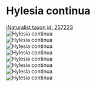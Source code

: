 
Hylesia continua
================
  
[iNaturalist taxon id: 257223](https://www.inaturalist.org/taxa/257223)  
![Hylesia continua](https://inaturalist-open-data.s3.amazonaws.com/photos/58960497/medium.jpg)  
![Hylesia continua](https://inaturalist-open-data.s3.amazonaws.com/photos/58960501/medium.jpg)  
![Hylesia continua](https://inaturalist-open-data.s3.amazonaws.com/photos/58660749/medium.jpg)  
![Hylesia continua](https://inaturalist-open-data.s3.amazonaws.com/photos/58660826/medium.jpg)  
![Hylesia continua](https://inaturalist-open-data.s3.amazonaws.com/photos/58960497/medium.jpg)  
![Hylesia continua](https://inaturalist-open-data.s3.amazonaws.com/photos/58960501/medium.jpg)  
![Hylesia continua](https://inaturalist-open-data.s3.amazonaws.com/photos/58660749/medium.jpg)  
![Hylesia continua](https://inaturalist-open-data.s3.amazonaws.com/photos/58660826/medium.jpg)